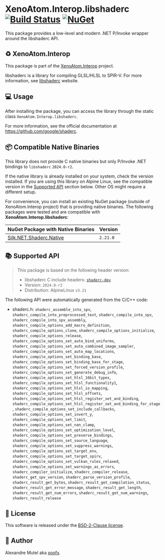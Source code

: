 # XenoAtom.Interop.libshaderc [![Build Status](https://github.com/XenoAtom/XenoAtom.Interop/actions/workflows/ci_build_libshaderc.yml/badge.svg)](https://github.com/XenoAtom/XenoAtom.Interop/actions/workflows/ci_build_libshaderc.yml) [![NuGet](https://img.shields.io/nuget/v/XenoAtom.Interop.libshaderc.svg)](https://www.nuget.org/packages/XenoAtom.Interop.libshaderc/)

This package provides a low-level and modern .NET P/Invoke wrapper around the libshaderc API.

## ♻️ XenoAtom.Interop

This package is part of the [XenoAtom.Interop](https://github.com/XenoAtom/XenoAtom.Interop) project.

libshaderc is a library for compiling GLSL/HLSL to SPIR-V. For more information, see [libshaderc](https://github.com/google/shaderc) website.
## 💻 Usage

After installing the package, you can access the library through the static class `XenoAtom.Interop.libshaderc`.

For more information, see the official documentation at https://github.com/google/shaderc.

## 📦 Compatible Native Binaries

This library does not provide C native binaries but only P/Invoke .NET bindings to `libshaderc` `2024.0-r2`.

If the native library is already installed on your system, check the version installed. If you are using this library on Alpine Linux, see the compatible version in the [Supported API](#supported-api) section below.
Other OS might require a different setup.

For convenience, you can install an existing NuGet package (outside of XenoAtom.Interop project) that is providing native binaries.
The following packages were tested and are compatible with **XenoAtom.Interop.libshaderc**:

| NuGet Package with Native Binaries | Version |
|------------------------------------|---------|
| [Silk.NET.Shaderc.Native](https://www.nuget.org/packages/Silk.NET.Shaderc.Native) | `2.21.0`


## 📚 Supported API

> This package is based on the following header version:
> 
> - libshaderc C include headers: [`shaderc-dev`](https://pkgs.alpinelinux.org/package/v3.21/community/x86_64/shaderc-dev)
> - Version: `2024.0-r2`
> - Distribution: AlpineLinux `v3.21`

The following API were automatically generated from the C/C++ code:

- shaderc.h: `shaderc_assemble_into_spv`, `shaderc_compile_into_preprocessed_text`, `shaderc_compile_into_spv`, `shaderc_compile_into_spv_assembly`, `shaderc_compile_options_add_macro_definition`, `shaderc_compile_options_clone`, `shaderc_compile_options_initialize`, `shaderc_compile_options_release`, `shaderc_compile_options_set_auto_bind_uniforms`, `shaderc_compile_options_set_auto_combined_image_sampler`, `shaderc_compile_options_set_auto_map_locations`, `shaderc_compile_options_set_binding_base`, `shaderc_compile_options_set_binding_base_for_stage`, `shaderc_compile_options_set_forced_version_profile`, `shaderc_compile_options_set_generate_debug_info`, `shaderc_compile_options_set_hlsl_16bit_types`, `shaderc_compile_options_set_hlsl_functionality1`, `shaderc_compile_options_set_hlsl_io_mapping`, `shaderc_compile_options_set_hlsl_offsets`, `shaderc_compile_options_set_hlsl_register_set_and_binding`, `shaderc_compile_options_set_hlsl_register_set_and_binding_for_stage`, `shaderc_compile_options_set_include_callbacks`, `shaderc_compile_options_set_invert_y`, `shaderc_compile_options_set_limit`, `shaderc_compile_options_set_nan_clamp`, `shaderc_compile_options_set_optimization_level`, `shaderc_compile_options_set_preserve_bindings`, `shaderc_compile_options_set_source_language`, `shaderc_compile_options_set_suppress_warnings`, `shaderc_compile_options_set_target_env`, `shaderc_compile_options_set_target_spirv`, `shaderc_compile_options_set_vulkan_rules_relaxed`, `shaderc_compile_options_set_warnings_as_errors`, `shaderc_compiler_initialize`, `shaderc_compiler_release`, `shaderc_get_spv_version`, `shaderc_parse_version_profile`, `shaderc_result_get_bytes`, `shaderc_result_get_compilation_status`, `shaderc_result_get_error_message`, `shaderc_result_get_length`, `shaderc_result_get_num_errors`, `shaderc_result_get_num_warnings`, `shaderc_result_release`


## 🪪 License

This software is released under the [BSD-2-Clause license](https://opensource.org/licenses/BSD-2-Clause). 

## 🤗 Author

Alexandre Mutel aka [xoofx](https://xoofx.github.io).
